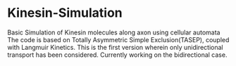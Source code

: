 # Kinesin-Simulation
Basic Simulation of Kinesin molecules along axon using cellular automata
The code is based on Totally Asymmetric Simple Exclusion(TASEP), coupled with Langmuir Kinetics. This is the first version wherein only unidirectional transport has been considered. Currently working on the bidirectional case.
